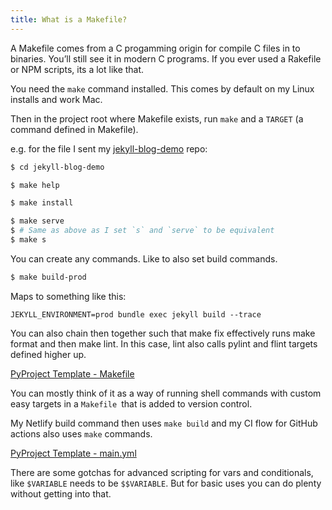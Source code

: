 ```yaml
---
title: What is a Makefile?
---
```


A Makefile comes from a C progamming origin for compile C files in to binaries. You’ll still see it in modern C programs. If you ever used a Rakefile or NPM scripts, its a lot like that.

You need the `make` command installed. This comes by default on my Linux installs and work Mac.

Then in the project root where Makefile exists, run `make` and a `TARGET` (a command defined in Makefile).

e.g. for the file I sent my [jekyll-blog-demo](https://github.com/MichaelCurrin/jekyll-blog-demo) repo:

```sh
$ cd jekyll-blog-demo

$ make help

$ make install

$ make serve
$ # Same as above as I set `s` and `serve` to be equivalent
$ make s
```

You can create any commands. Like to also set build commands.

```sh
$ make build-prod
```

Maps to something like this:


```
JEKYLL_ENVIRONMENT=prod bundle exec jekyll build --trace
```

You can also chain then together such that make fix effectively runs make format and then make lint. In this case, lint also calls pylint and flint targets defined higher up.

[PyProject Template - Makefile](https://github.com/MichaelCurrin/py-project-template/blob/master/Makefile#L37)


You can mostly think of it as a way of running shell commands with custom easy targets in a `Makefile `that is added to version control.

My Netlify build command then uses `make build` and my CI flow for GitHub actions also uses `make` commands.

[PyProject Template - main.yml](https://github.com/MichaelCurrin/py-project-template/blob/master/.github/workflows/main.yml#L18)


There are some gotchas for advanced scripting for vars and conditionals, like `$VARIABLE` needs to be `$$VARIABLE`. But for basic uses you can do plenty without getting into that.
